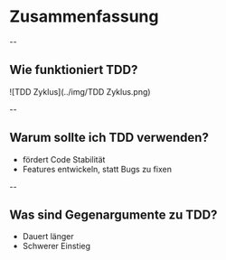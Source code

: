 # Zusammenfassung

-- 

## Wie funktioniert TDD?

![TDD Zyklus](../img/TDD Zyklus.png)

--

## Warum sollte ich TDD verwenden?

- fördert Code Stabilität
- Features entwickeln, statt Bugs zu fixen

-- 

## Was sind Gegenargumente zu TDD?

- Dauert länger
- Schwerer Einstieg